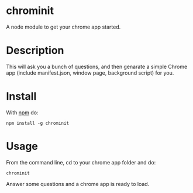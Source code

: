 # chrominit
A node module to get your chrome app started.

# Description
This will ask you a bunch of questions, and then genarate a simple Chrome app (include manifest.json, window page, background script) for you.

# Install
With [npm](http://npmjs.org) do:
```
npm install -g chrominit
```

# Usage
From the command line, cd to your chrome app folder and do:
```
chrominit
```
Answer some questions and a chrome app is ready to load.
